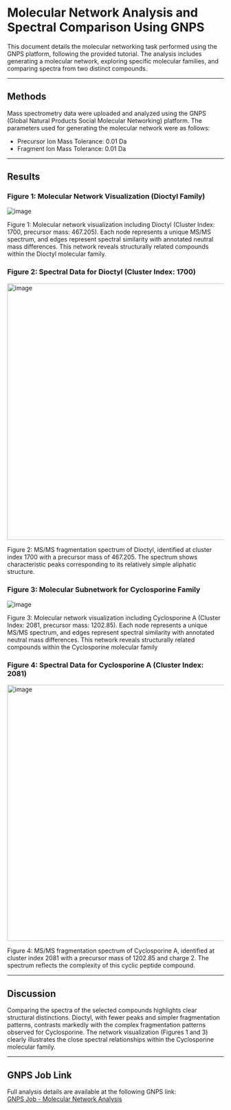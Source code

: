 # Molecular Network Analysis and Spectral Comparison Using GNPS

This document details the molecular networking task performed using the GNPS platform, following the provided tutorial. The analysis includes generating a molecular network, exploring specific molecular families, and comparing spectra from two distinct compounds.

---

## Methods

Mass spectrometry data were uploaded and analyzed using the GNPS (Global Natural Products Social Molecular Networking) platform. The parameters used for generating the molecular network were as follows:
- Precursor Ion Mass Tolerance: 0.01 Da  
- Fragment Ion Mass Tolerance: 0.01 Da  

---

## Results

### Figure 1: Molecular Network Visualization (Dioctyl Family)

![image](https://github.com/user-attachments/assets/7ae326fc-9270-41da-b772-e39f7e02b457)

Figure 1: Molecular network visualization including Dioctyl (Cluster Index: 1700, precursor mass: 467.205). Each node represents a unique MS/MS spectrum, and edges represent spectral similarity with annotated neutral mass differences. This network reveals structurally related compounds within the Dioctyl molecular family.

### Figure 2: Spectral Data for Dioctyl (Cluster Index: 1700)

<img width="595" alt="image" src="https://github.com/user-attachments/assets/a93b5080-860c-4ec1-8dac-0ec6e1a8183f" />

Figure 2: MS/MS fragmentation spectrum of Dioctyl, identified at cluster index 1700 with a precursor mass of 467.205. The spectrum shows characteristic peaks corresponding to its relatively simple aliphatic structure.

### Figure 3: Molecular Subnetwork for Cyclosporine Family

![image](https://github.com/user-attachments/assets/2f744070-f9a6-4eb2-a662-1b81268e7a75)

Figure 3: Molecular network visualization including Cyclosporine A (Cluster Index: 2081, precursor mass: 1202.85). Each node represents a unique MS/MS spectrum, and edges represent spectral similarity with annotated neutral mass differences. This network reveals structurally related compounds within the Cyclosporine molecular family

### Figure 4: Spectral Data for Cyclosporine A (Cluster Index: 2081)

<img width="594" alt="image" src="https://github.com/user-attachments/assets/6d9c7600-d1a7-4277-abc0-a880c90b1370" />

Figure 4:  MS/MS fragmentation spectrum of Cyclosporine A, identified at cluster index 2081 with a precursor mass of 1202.85 and charge 2. The spectrum reflects the complexity of this cyclic peptide compound.

---

## Discussion
Comparing the spectra of the selected compounds highlights clear structural distinctions. Dioctyl, with fewer peaks and simpler fragmentation patterns, contrasts markedly with the complex fragmentation patterns observed for Cyclosporine. The network visualization (Figures 1 and 3) clearly illustrates the close spectral relationships within the Cyclosporine molecular family.

---

## GNPS Job Link
Full analysis details are available at the following GNPS link:  
[GNPS Job - Molecular Network Analysis](https://gnps.ucsd.edu/ProteoSAFe/status.jsp?task=fbda6e81c131475a80fe221faba05ddb)
